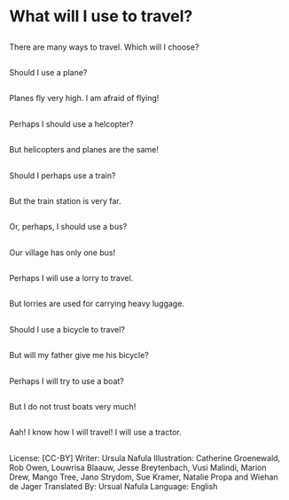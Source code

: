 # What will I use to travel?

##
There are many ways to
travel. Which will I
choose?

##
Should I use a plane?

##
Planes fly very high. I
am afraid of flying!

##
Perhaps I should use a
helcopter?

##
But helicopters and
planes are the same!

##
Should I perhaps use a
train?

##
But the train station is
very far.

##
Or, perhaps, I should
use a bus?

##
Our village has only one
bus!

##
Perhaps I will use a lorry
to travel.

##
But lorries are used for
carrying heavy luggage.

##
Should I use a bicycle to
travel?

##
But will my father give
me his bicycle?

##
Perhaps I will try to use
a boat?

##
But I do not trust boats
very much!

##
Aah! I know how I will
travel! I will use a
tractor.

##
License: [CC-BY]
Writer: Ursula Nafula
Illustration: Catherine Groenewald, Rob Owen, Louwrisa Blaauw, Jesse Breytenbach, Vusi Malindi, Marion Drew, Mango Tree, Jano Strydom, Sue Kramer, Natalie Propa and Wiehan de Jager
Translated By: Ursual Nafula
Language: English

